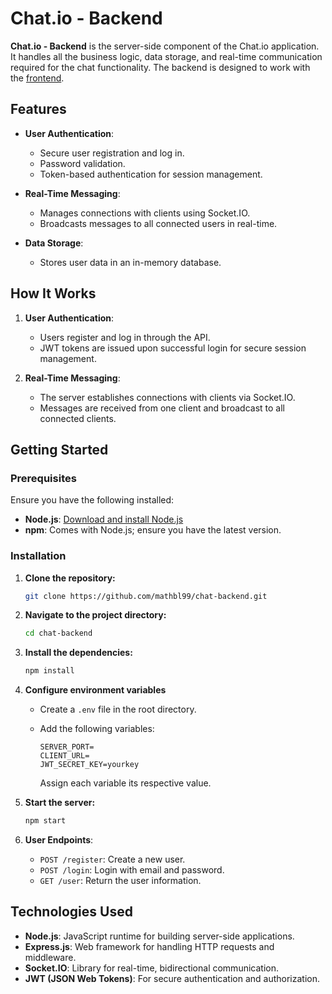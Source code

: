 # Chat.io - Backend

**Chat.io - Backend** is the server-side component of the Chat.io application. It handles all the business logic, data storage, and real-time communication required for the chat functionality. The backend is designed to work with the [frontend](https://github.com/mathbl99/chat-frontend).

## Features

- **User Authentication**:
  - Secure user registration and log in.
  - Password validation.
  - Token-based authentication for session management.

- **Real-Time Messaging**:
  - Manages connections with clients using Socket.IO.
  - Broadcasts messages to all connected users in real-time.

- **Data Storage**:
  - Stores user data in an in-memory database.

## How It Works

1. **User Authentication**:
   - Users register and log in through the API.
   - JWT tokens are issued upon successful login for secure session management.

2. **Real-Time Messaging**:
   - The server establishes connections with clients via Socket.IO.
   - Messages are received from one client and broadcast to all connected clients.

## Getting Started

### Prerequisites

Ensure you have the following installed:

- **Node.js**: [Download and install Node.js](https://nodejs.org/)
- **npm**: Comes with Node.js; ensure you have the latest version.

### Installation

1. **Clone the repository:**

    ```bash
    git clone https://github.com/mathbl99/chat-backend.git
    ```

2. **Navigate to the project directory:**

    ```bash
    cd chat-backend
    ```

3. **Install the dependencies:**

    ```bash
    npm install
    ```

4. **Configure environment variables**

    - Create a `.env` file in the root directory.
    - Add the following variables:

      ```env
      SERVER_PORT=
      CLIENT_URL=
      JWT_SECRET_KEY=yourkey
      ```

      Assign each variable its respective value.

5. **Start the server:**

    ```bash
    npm start
    ```

6. **User Endpoints**:

    - `POST /register`: Create a new user.
    - `POST /login`: Login with email and password.
    - `GET /user`: Return the user information.

## Technologies Used

- **Node.js**: JavaScript runtime for building server-side applications.
- **Express.js**: Web framework for handling HTTP requests and middleware.
- **Socket.IO**: Library for real-time, bidirectional communication.
- **JWT (JSON Web Tokens)**: For secure authentication and authorization.

